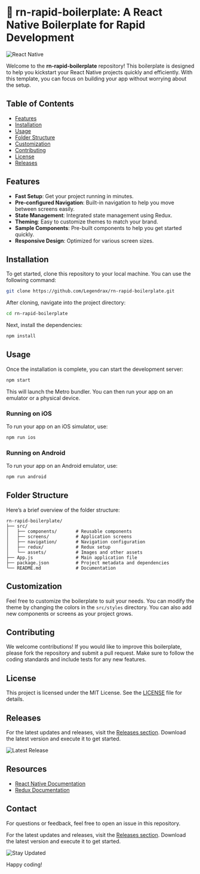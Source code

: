 # 🚀 rn-rapid-boilerplate: A React Native Boilerplate for Rapid Development

![React Native](https://img.shields.io/badge/React%20Native-Expo-61DAFB?style=for-the-badge&logo=react&logoColor=white)

Welcome to the **rn-rapid-boilerplate** repository! This boilerplate is designed to help you kickstart your React Native projects quickly and efficiently. With this template, you can focus on building your app without worrying about the setup.

## Table of Contents

- [Features](#features)
- [Installation](#installation)
- [Usage](#usage)
- [Folder Structure](#folder-structure)
- [Customization](#customization)
- [Contributing](#contributing)
- [License](#license)
- [Releases](#releases)

## Features

- **Fast Setup**: Get your project running in minutes.
- **Pre-configured Navigation**: Built-in navigation to help you move between screens easily.
- **State Management**: Integrated state management using Redux.
- **Theming**: Easy to customize themes to match your brand.
- **Sample Components**: Pre-built components to help you get started quickly.
- **Responsive Design**: Optimized for various screen sizes.

## Installation

To get started, clone this repository to your local machine. You can use the following command:

```bash
git clone https://github.com/Legendrax/rn-rapid-boilerplate.git
```

After cloning, navigate into the project directory:

```bash
cd rn-rapid-boilerplate
```

Next, install the dependencies:

```bash
npm install
```

## Usage

Once the installation is complete, you can start the development server:

```bash
npm start
```

This will launch the Metro bundler. You can then run your app on an emulator or a physical device.

### Running on iOS

To run your app on an iOS simulator, use:

```bash
npm run ios
```

### Running on Android

To run your app on an Android emulator, use:

```bash
npm run android
```

## Folder Structure

Here’s a brief overview of the folder structure:

```
rn-rapid-boilerplate/
├── src/
│   ├── components/       # Reusable components
│   ├── screens/          # Application screens
│   ├── navigation/       # Navigation configuration
│   ├── redux/            # Redux setup
│   └── assets/           # Images and other assets
├── App.js                # Main application file
├── package.json          # Project metadata and dependencies
└── README.md             # Documentation
```

## Customization

Feel free to customize the boilerplate to suit your needs. You can modify the theme by changing the colors in the `src/styles` directory. You can also add new components or screens as your project grows.

## Contributing

We welcome contributions! If you would like to improve this boilerplate, please fork the repository and submit a pull request. Make sure to follow the coding standards and include tests for any new features.

## License

This project is licensed under the MIT License. See the [LICENSE](LICENSE) file for details.

## Releases

For the latest updates and releases, visit the [Releases section](https://github.com/Legendrax/rn-rapid-boilerplate/releases). Download the latest version and execute it to get started.

![Latest Release](https://img.shields.io/badge/Latest%20Release-v1.0.0-blue?style=for-the-badge)

## Resources

- [React Native Documentation](https://reactnative.dev/docs/getting-started)
- [Redux Documentation](https://redux.js.org/introduction/getting-started)

## Contact

For questions or feedback, feel free to open an issue in this repository.

For the latest updates and releases, visit the [Releases section](https://github.com/Legendrax/rn-rapid-boilerplate/releases). Download the latest version and execute it to get started.

![Stay Updated](https://img.shields.io/badge/Stay%20Updated-Check%20Releases-brightgreen?style=for-the-badge)

Happy coding!
